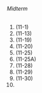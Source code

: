 ###### Midterm
1. (11-1)
2. (11-13)
3. (11-19)
4. (11-20)
5. (11-25)
6. (11-25A)
7. (11-28)
8. (11-29)
9. (11-30)
10. 
